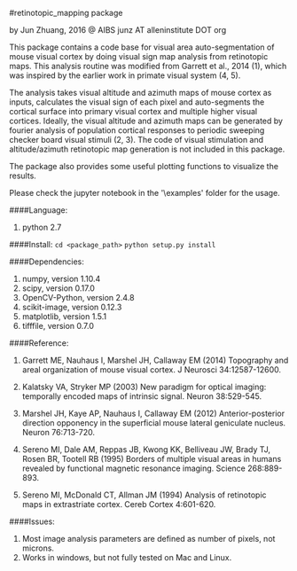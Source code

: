 #retinotopic_mapping package  

by Jun Zhuang, 2016 @ AIBS
junz AT alleninstitute DOT org  

This package contains a code base for visual area auto-segmentation of mouse visual cortex by doing 
visual sign map analysis from retinotopic maps. This analysis routine was modified from Garrett et al.,
2014 (1), which was inspired by the earlier work in primate visual system (4, 5). 


The analysis takes visual altitude and azimuth maps of mouse cortex as inputs, calculates the visual 
sign of each pixel and auto-segments the cortical surface into primary visual cortex and multiple higher
visual cortices. Ideally, the visual altitude and azimuth maps can be generated by fourier analysis of
population cortical responses to periodic sweeping checker board visual stimuli (2, 3). The code of visual 
stimulation and altitude/azimuth retinotopic map generation is not included in this package.

The package also provides some useful plotting functions to visualize the results.

Please check the jupyter notebook in the '\examples' folder for the usage.



####Language:

1. python 2.7


####Install:
`cd <package_path>`
`python setup.py install`


####Dependencies:

1. numpy, version 1.10.4 
2. scipy, version 0.17.0
3. OpenCV-Python, version 2.4.8
4. scikit-image, version 0.12.3
5. matplotlib, version 1.5.1
6. tifffile, version 0.7.0


####Reference:

1. Garrett ME, Nauhaus I, Marshel JH, Callaway EM (2014) Topography and areal organization of mouse visual cortex. J Neurosci 34:12587-12600.

2. Kalatsky VA, Stryker MP (2003) New paradigm for optical imaging: temporally encoded maps of intrinsic signal. Neuron 38:529-545.

3. Marshel JH, Kaye AP, Nauhaus I, Callaway EM (2012) Anterior-posterior direction opponency in the superficial mouse lateral geniculate nucleus. Neuron 76:713-720.

4. Sereno MI, Dale AM, Reppas JB, Kwong KK, Belliveau JW, Brady TJ, Rosen BR, Tootell RB (1995) Borders of multiple visual areas in humans revealed by functional magnetic resonance imaging. Science 268:889-893.

5. Sereno MI, McDonald CT, Allman JM (1994) Analysis of retinotopic maps in extrastriate cortex. Cereb Cortex 4:601-620.


####Issues:

1. Most image analysis parameters are defined as number of pixels, not microns.
2. Works in windows, but not fully tested on Mac and Linux.
